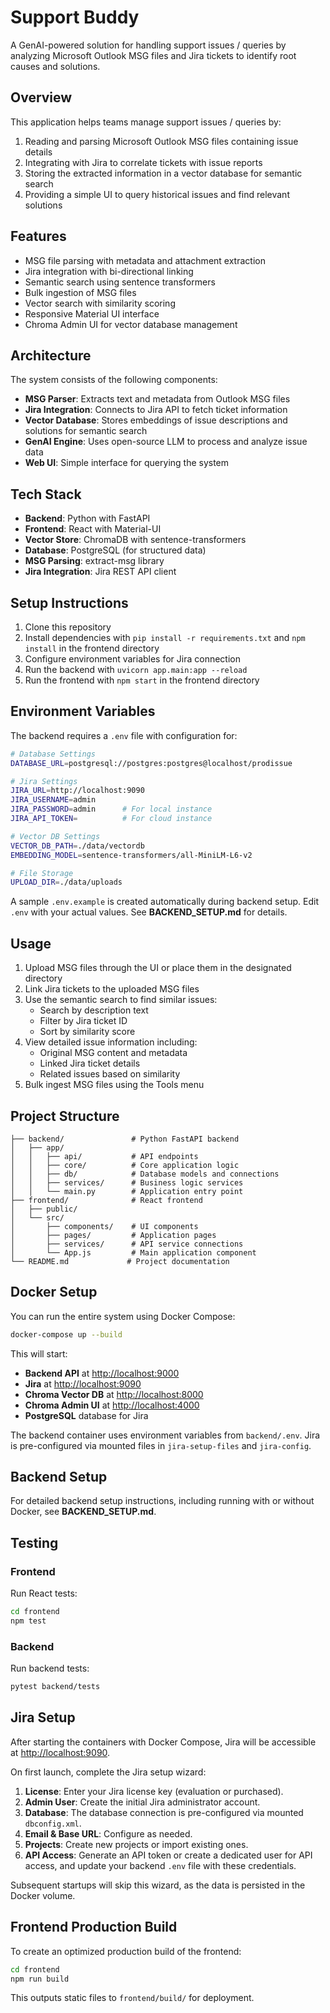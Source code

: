 # Support Buddy

A GenAI-powered solution for handling support issues / queries by analyzing Microsoft Outlook MSG files and Jira tickets to identify root causes and solutions.

## Overview

This application helps teams manage support issues / queries by:

1. Reading and parsing Microsoft Outlook MSG files containing issue details
2. Integrating with Jira to correlate tickets with issue reports
3. Storing the extracted information in a vector database for semantic search
4. Providing a simple UI to query historical issues and find relevant solutions

## Features

- MSG file parsing with metadata and attachment extraction
- Jira integration with bi-directional linking
- Semantic search using sentence transformers
- Bulk ingestion of MSG files
- Vector search with similarity scoring
- Responsive Material UI interface
- Chroma Admin UI for vector database management

## Architecture

The system consists of the following components:

- **MSG Parser**: Extracts text and metadata from Outlook MSG files
- **Jira Integration**: Connects to Jira API to fetch ticket information
- **Vector Database**: Stores embeddings of issue descriptions and solutions for semantic search
- **GenAI Engine**: Uses open-source LLM to process and analyze issue data
- **Web UI**: Simple interface for querying the system

## Tech Stack

- **Backend**: Python with FastAPI
- **Frontend**: React with Material-UI
- **Vector Store**: ChromaDB with sentence-transformers
- **Database**: PostgreSQL (for structured data)
- **MSG Parsing**: extract-msg library
- **Jira Integration**: Jira REST API client

## Setup Instructions

1. Clone this repository
2. Install dependencies with `pip install -r requirements.txt` and `npm install` in the frontend directory
3. Configure environment variables for Jira connection
4. Run the backend with `uvicorn app.main:app --reload`
5. Run the frontend with `npm start` in the frontend directory

## Environment Variables

The backend requires a `.env` file with configuration for:

```bash
# Database Settings
DATABASE_URL=postgresql://postgres:postgres@localhost/prodissue

# Jira Settings
JIRA_URL=http://localhost:9090
JIRA_USERNAME=admin
JIRA_PASSWORD=admin      # For local instance
JIRA_API_TOKEN=          # For cloud instance

# Vector DB Settings
VECTOR_DB_PATH=./data/vectordb
EMBEDDING_MODEL=sentence-transformers/all-MiniLM-L6-v2

# File Storage
UPLOAD_DIR=./data/uploads
```

A sample `.env.example` is created automatically during backend setup. Edit `.env` with your actual values. See **BACKEND_SETUP.md** for details.

## Usage

1. Upload MSG files through the UI or place them in the designated directory
2. Link Jira tickets to the uploaded MSG files
3. Use the semantic search to find similar issues:
   - Search by description text
   - Filter by Jira ticket ID
   - Sort by similarity score
4. View detailed issue information including:
   - Original MSG content and metadata
   - Linked Jira ticket details
   - Related issues based on similarity
5. Bulk ingest MSG files using the Tools menu

## Project Structure

```
├── backend/               # Python FastAPI backend
│   ├── app/
│   │   ├── api/           # API endpoints
│   │   ├── core/          # Core application logic
│   │   ├── db/            # Database models and connections
│   │   ├── services/      # Business logic services
│   │   └── main.py        # Application entry point
├── frontend/              # React frontend
│   ├── public/
│   └── src/
│       ├── components/    # UI components
│       ├── pages/         # Application pages
│       ├── services/      # API service connections
│       └── App.js         # Main application component
└── README.md             # Project documentation
```

## Docker Setup

You can run the entire system using Docker Compose:

```bash
docker-compose up --build
```

This will start:

- **Backend API** at [http://localhost:9000](http://localhost:9000)
- **Jira** at [http://localhost:9090](http://localhost:9090)
- **Chroma Vector DB** at [http://localhost:8000](http://localhost:8000)
- **Chroma Admin UI** at [http://localhost:4000](http://localhost:4000)
- **PostgreSQL** database for Jira

The backend container uses environment variables from `backend/.env`. Jira is pre-configured via mounted files in `jira-setup-files` and `jira-config`.

## Backend Setup

For detailed backend setup instructions, including running with or without Docker, see **BACKEND_SETUP.md**.

## Testing

### Frontend

Run React tests:

```bash
cd frontend
npm test
```

### Backend

Run backend tests:

```bash
pytest backend/tests
```

## Jira Setup

After starting the containers with Docker Compose, Jira will be accessible at [http://localhost:9090](http://localhost:9090).

On first launch, complete the Jira setup wizard:

1. **License**: Enter your Jira license key (evaluation or purchased).
2. **Admin User**: Create the initial Jira administrator account.
3. **Database**: The database connection is pre-configured via mounted `dbconfig.xml`.
4. **Email & Base URL**: Configure as needed.
5. **Projects**: Create new projects or import existing ones.
6. **API Access**: Generate an API token or create a dedicated user for API access, and update your backend `.env` file with these credentials.

Subsequent startups will skip this wizard, as the data is persisted in the Docker volume.

## Frontend Production Build

To create an optimized production build of the frontend:

```bash
cd frontend
npm run build
```

This outputs static files to `frontend/build/` for deployment.
